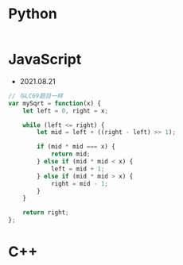 # Python 

```py
```

# JavaScript

- 2021.08.21

```js
// 与LC69题目一样
var mySqrt = function(x) {
    let left = 0, right = x;

    while (left <= right) {
        let mid = left + ((right - left) >> 1);

        if (mid * mid === x) {
            return mid;
        } else if (mid * mid < x) {
            left = mid + 1;
        } else if (mid * mid > x) {
            right = mid - 1;
        }
    }

    return right;
};
```

# C++

```cpp
```